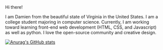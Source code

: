 Hi there! 

I am Damien from the beautiful state of Virginia in the United States. 
I am a college student majoring in computer science.
Currently, I am working toward learning front-end web development (HTML, CSS, and Javascript) as well as python.
I love the open-source community and creative design.

[![Anurag's GitHub stats](https://github-readme-stats.vercel.app/api?username=drd60199&theme=tokyonight)](https://github.com/anuraghazra/github-readme-stats)

